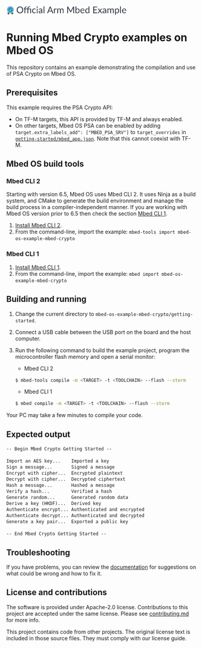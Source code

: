 ![](./resources/official_armmbed_example_badge.png)
# Running Mbed Crypto examples on Mbed OS
This repository contains an example demonstrating the compilation and use of PSA Crypto on Mbed OS.

## Prerequisites
This example requires the PSA Crypto API:
* On TF-M targets, this API is provided by TF-M and always enabled.
* On other targets, Mbed OS PSA can be enabled by adding `target.extra_labels_add": ["MBED_PSA_SRV"]`
to `target_overrides` in [`getting-started/mbed_app.json`](./getting-started/mbed_app.json). Note that
this cannot coexist with TF-M.

## Mbed OS build tools

### Mbed CLI 2
Starting with version 6.5, Mbed OS uses Mbed CLI 2. It uses Ninja as a build system, and CMake to generate the build environment and manage the build process in a compiler-independent manner. If you are working with Mbed OS version prior to 6.5 then check the section [Mbed CLI 1](#mbed-cli-1).
1. [Install Mbed CLI 2](https://os.mbed.com/docs/mbed-os/latest/build-tools/install-or-upgrade.html).
1. From the command-line, import the example: `mbed-tools import mbed-os-example-mbed-crypto`

### Mbed CLI 1
1. [Install Mbed CLI 1](https://os.mbed.com/docs/mbed-os/latest/quick-start/offline-with-mbed-cli.html).
1. From the command-line, import the example: `mbed import mbed-os-example-mbed-crypto`

## Building and running

1. Change the current directory to `mbed-os-example-mbed-crypto/getting-started`.
1. Connect a USB cable between the USB port on the board and the host computer.
1. Run the following command to build the example project, program the microcontroller flash memory and open a serial monitor:

    * Mbed CLI 2

    ```bash
    $ mbed-tools compile -m <TARGET> -t <TOOLCHAIN> --flash --sterm
    ```

    * Mbed CLI 1

    ```bash
    $ mbed compile -m <TARGET> -t <TOOLCHAIN> --flash --sterm
    ```

Your PC may take a few minutes to compile your code.

## Expected output
```
-- Begin Mbed Crypto Getting Started --

Import an AES key...    Imported a key
Sign a message...       Signed a message
Encrypt with cipher...  Encrypted plaintext
Decrypt with cipher...  Decrypted ciphertext
Hash a message...       Hashed a message
Verify a hash...        Verified a hash
Generate random...      Generated random data
Derive a key (HKDF)...  Derived key
Authenticate encrypt... Authenticated and encrypted
Authenticate decrypt... Authenticated and decrypted
Generate a key pair...  Exported a public key

-- End Mbed Crypto Getting Started --
```

## Troubleshooting
If you have problems, you can review the [documentation](https://os.mbed.com/docs/latest/tutorials/debugging.html) for suggestions on what could be wrong and how to fix it.

## License and contributions

The software is provided under Apache-2.0 license. Contributions to this project are accepted under the same license. Please see [contributing.md](CONTRIBUTING.md) for more info.

This project contains code from other projects. The original license text is included in those source files. They must comply with our license guide.
